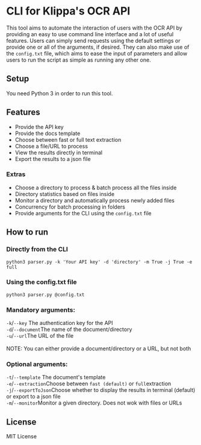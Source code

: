 # CLI for Klippa's OCR API
This tool aims to automate the interaction of users with the OCR API by providing an easy to use command line interface and a lot of useful features. Users can simply send requests using the default settings or provide one or all of the arguments, if desired. They can also make use of the `config.txt` file, which aims to ease the input of parameters and allow users to run the script as simple as running any other one. 

## Setup
You need Python 3 in order to run this tool. 

## Features
- Provide the API key
- Provide the docs template
- Choose between fast or full text extraction
- Choose a file/URL to process
- View the results directly in terminal
- Export the results to a json file
### Extras
- Choose a directory to process & batch process all the files inside
-  Directory statistics based on files inside 
-  Monitor a directory and automatically process newly added files
- Concurrency for batch processing in folders
- Provide arguments for the CLI using the `config.txt` file


## How to run
### Directly from the CLI
`python3 parser.py -k 'Your API key' -d 'directory' -m True -j True -e full`

### Using the config.txt file
`python3 parser.py @config.txt`

### Mandatory arguments:
`-k`/`--key` The authentication key for the API\
`-d`/`--document`The name of the document/directory\
`-u`/`--url`The URL of the file\
\
NOTE: You can either provide a document/directory or a URL, but not both

### Optional arguments:
`-t`/`--template` The document's template\
`-e`/`--extraction`Choose between `fast (default)` or `full`extraction\
`-j`/`--exportToJson`Choose whether to display the results in terminal (default) or export to a json file\
`-m`/`--monitor`Monitor a given directory. Does not wok with files or URLs


License
----

 MIT License



